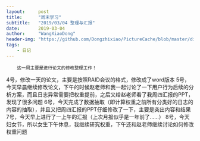 ```yaml
---
layout:     post
title:      "周末学习"
subtitle:   "2019/03/04 整理与汇报"
date:       2019-03-04
author:     "WangXiaoDong"
header-img: "https://github.com/Dongzhixiao/PictureCache/blob/master/diaryPic/20190304.jpg?raw=true"
tags:
    - 日记
---
```



```
    这一周主要是进行论文的修改整理工作！
```


4号，修改一天的论文，主要是按照RAID会议的格式，修改成了word版本
5号，今天早晨继续修改论文，下午的时候赵老师和我一起讨论了一下用户行为后续的分析方案，而且日志异常需要把权重提前，之后又给赵老师看了我周四汇报的PPT，发现了很多问题
6号，今天完成了数据抽取（即计算权重之前所有分类好的日志的内容的抽取），并且又把周四汇报的PPT仔细修改了一下，主要是突出内容和结果
7号，今天早上进行了一上午的汇报（上次月报似乎是一年前了……）
8号，今天妇女节，所以女生下午休息，我继续研究权重，下午还和赵老师继续讨论如何修改权重问题